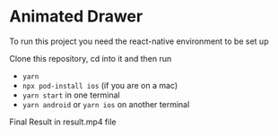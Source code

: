 # Animated Drawer

To run this project you need the react-native environment to be set up

Clone this repository, cd into it and then run

- `yarn`
- `npx pod-install ios` (if you are on a mac)
- `yarn start` in one terminal
- `yarn android` or `yarn ios` on another terminal

Final Result in result.mp4 file
